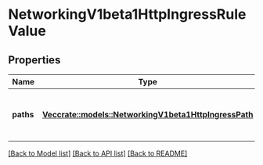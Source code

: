 # NetworkingV1beta1HttpIngressRuleValue

## Properties

Name | Type | Description | Notes
------------ | ------------- | ------------- | -------------
**paths** | [**Vec<crate::models::NetworkingV1beta1HttpIngressPath>**](networking.v1beta1.HTTPIngressPath.md) | A collection of paths that map requests to backends. | 

[[Back to Model list]](../README.md#documentation-for-models) [[Back to API list]](../README.md#documentation-for-api-endpoints) [[Back to README]](../README.md)


